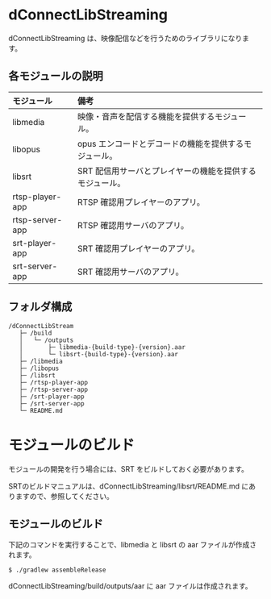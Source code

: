 # dConnectLibStreaming

dConnectLibStreaming は、映像配信などを行うためのライブラリになります。

## 各モジュールの説明

|モジュール|備考|
|:--|:--|
|libmedia|映像・音声を配信する機能を提供するモジュール。|
|libopus|opus エンコードとデコードの機能を提供するモジュール。|
|libsrt|SRT 配信用サーバとプレイヤーの機能を提供するモジュール。|
|rtsp-player-app|RTSP 確認用プレイヤーのアプリ。|
|rtsp-server-app|RTSP 確認用サーバのアプリ。|
|srt-player-app|SRT 確認用プレイヤーのアプリ。|
|srt-server-app|SRT 確認用サーバのアプリ。|


## フォルダ構成

```
/dConnectLibStream
   ├─ /build
   │   └─ /outputs
   │       ├─ libmedia-{build-type}-{version}.aar
   │       └─ libsrt-{build-type}-{version}.aar
   ├─ /libmedia
   ├─ /libopus
   ├─ /libsrt
   ├─ /rtsp-player-app
   ├─ /rtsp-server-app
   ├─ /srt-player-app
   ├─ /srt-server-app
   └─ README.md
```

# モジュールのビルド

モジュールの開発を行う場合には、SRT をビルドしておく必要があります。

SRTのビルドマニュアルは、dConnectLibStreaming/libsrt/README.md にありますので、参照してください。

## モジュールのビルド

下記のコマンドを実行することで、libmedia と libsrt の aar ファイルが作成されます。

```
$ ./gradlew assembleRelease
```

dConnectLibStreaming/build/outputs/aar に aar ファイルは作成されます。
